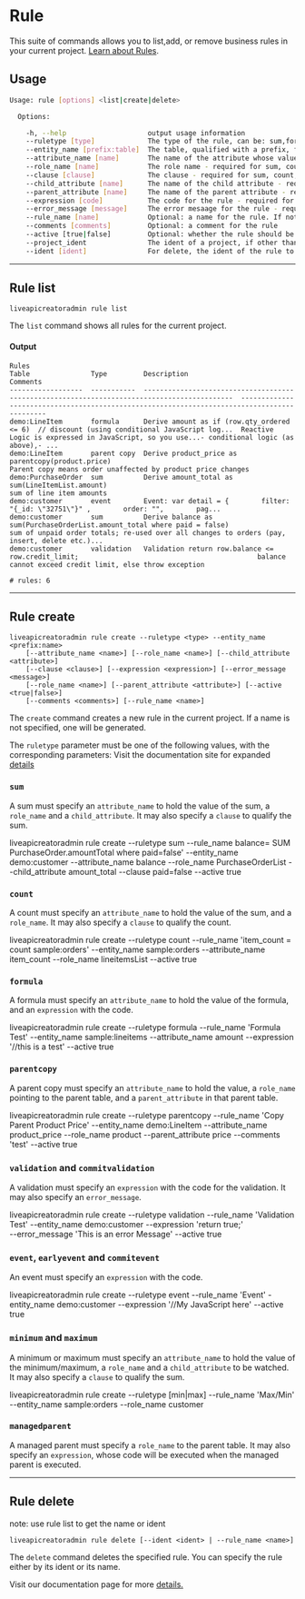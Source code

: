 # Rule

This suite of commands allows you to list,add, or remove business rules in your current project. [Learn about Rules](http://ca-doc.espressologic.com/docs/logic-designer/business-logic/learning-rules).  

## Usage
```sh
Usage: rule [options] <list|create|delete>

  Options:

    -h, --help                    output usage information
    --ruletype [type]             The type of the rule, can be: sum,formula,validation,parentcopy
    --entity_name [prefix:table]  The table, qualified with a prefix, for the rule
    --attribute_name [name]       The name of the attribute whose value is computed by the rule. Required for sum, count, formula, minimum, maximum.
    --role_name [name]            The role name - required for sum, count, minimum, maximum
    --clause [clause]             The clause - required for sum, count, minimum, maximum
    --child_attribute [name]      The name of the child attribute - required for sum, minimum, maximum
    --parent_attribute [name]     The name of the parent attribute - required for parent copy
    --expression [code]           The code for the rule - required for formula,events and validations
    --error_message [message]     The error mesaage for the rule - required for validations
    --rule_name [name]            Optional: a name for the rule. If not specified, a name will be generated.
    --comments [comments]         Optional: a comment for the rule
    --active [true|false]         Optional: whether the rule should be active, true by default
    --project_ident               The ident of a project, if other than the current project
    --ident [ident]               For delete, the ident of the rule to delete
```

***
## Rule list
    liveapicreatoradmin rule list

The `list` command shows all rules for the current project.

#### Output
	Rules
	Table               Type         Description                                                                                   Comments
	------------------  -----------  --------------------------------------------------------------------------------------------  --------------------------------------------------------------------------------------------
	demo:LineItem       formula      Derive amount as if (row.qty_ordered <= 6)  // discount (using conditional JavaScript log...  Reactive Logic is expressed in JavaScript, so you use...- conditional logic (as above),- ...
	demo:LineItem       parent copy  Derive product_price as parentcopy(product.price)                                             Parent copy means order unaffected by product price changes
	demo:PurchaseOrder  sum          Derive amount_total as sum(LineItemList.amount)                                               sum of line item amounts
	demo:customer       event        Event: var detail = {        filter: "{_id: \"32751\"}" ,        order: "",        pag...
	demo:customer       sum          Derive balance as sum(PurchaseOrderList.amount_total where paid = false)                      sum of unpaid order totals; re-used over all changes to orders (pay, insert, delete etc.)...
	demo:customer       validation   Validation return row.balance <= row.credit_limit;                                            balance cannot exceed credit limit, else throw exception
	
	# rules: 6

***
## Rule create
    liveapicreatoradmin rule create --ruletype <type> --entity_name <prefix:name> 
    	[--attribute_name <name>] [--role_name <name>] [--child_attribute <attribute>]
    	[--clause <clause>] [--expression <expression>] [--error_message <message>]
    	[--role_name <name>] [--parent_attribute <attribute>] [--active <true|false>]
    	[--comments <comments>] [--rule_name <name>]

The `create` command creates a new rule in the current project. If a name is not specified,
one will be generated.

The `ruletype` parameter must be one of the following values, with the corresponding parameters:
Visit the documentation site for expanded [details](http://docs.espressologic.com/docs/reference#TOC-Live-Logic)

### `sum`
A sum must specify an `attribute_name` to hold the value of the sum, a `role_name` and a 
`child_attribute`. It may also specify a `clause` to qualify the sum.

liveapicreatoradmin rule create --ruletype sum 
	--rule_name balance= SUM PurchaseOrder.amountTotal where paid=false'
	--entity_name demo:customer 
	--attribute_name balance 
	--role_name PurchaseOrderList 
	--child_attribute amount_total
	--clause paid=false
	--active true	

### `count`
A count must specify an `attribute_name` to hold the value of the sum, and a `role_name`.
It may also specify a `clause` to qualify the count.

liveapicreatoradmin rule create --ruletype count 
	--rule_name 'item_count = count sample:orders'
	--entity_name sample:orders 
	--attribute_name item_count 
	--role_name lineitemsList 
	--active true	

### `formula`
A formula must specify an `attribute_name` to hold the value of the formula, and an `expression`
with the code.

 liveapicreatoradmin rule create --ruletype formula 
 	--rule_name 'Formula Test' 
 	--entity_name sample:lineitems 
 	--attribute_name amount 
 	--expression '//this is a test' 
 	--active true	
	

### `parentcopy`
A parent copy must specify an `attribute_name` to hold the value, a `role_name` pointing to the
parent table, and a `parent_attribute` in that parent table.

liveapicreatoradmin rule create --ruletype parentcopy 
	--rule_name 'Copy Parent Product Price' 
	--entity_name demo:LineItem 
	--attribute_name product_price 
	--role_name product 
	--parent_attribute price 
	--comments 'test' 
	--active true

### `validation` and `commitvalidation`
A validation must specify an `expression` with the code for the validation. It may also specify
an `error_message`.

liveapicreatoradmin rule create --ruletype validation 
	--rule_name 'Validation Test' 
	--entity_name demo:customer 
	--expression 'return true;'  
	--error_message 'This is an error Message'
	--active true

### `event`, `earlyevent` and `commitevent`
An event must specify an `expression` with the code.

liveapicreatoradmin rule create --ruletype event 
	--rule_name 'Event'
	- entity_name demo:customer
	--expression '//My JavaScript here'
	--active true

### `minimum` and `maximum`
A minimum or maximum must specify an `attribute_name` to hold the value of the minimum/maximum,
a `role_name` and a `child_attribute` to be watched. It may also specify a `clause` to qualify the sum.

liveapicreatoradmin rule create --ruletype [min|max] 
	--rule_name 'Max/Min'
	--entity_name sample:orders
	--role_name customer 

### `managedparent`
A managed parent must specify a `role_name` to the parent table. It may also specify an
`expression`, whose code will be executed when the managed parent is executed.

***

## Rule delete
note: use rule list to get the name or ident

	liveapicreatoradmin rule delete [--ident <ident> | --rule_name <name>]

The `delete` command deletes the specified rule. You can specify the rule either by its ident or its name.  

Visit our documentation page for more [details.](http://ca-doc.espressologic.com/docs/logic-designer/business-logic)
